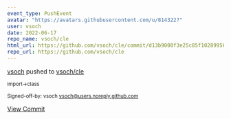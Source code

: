 ```yaml
---
event_type: PushEvent
avatar: "https://avatars.githubusercontent.com/u/814322?"
user: vsoch
date: 2022-06-17
repo_name: vsoch/cle
html_url: https://github.com/vsoch/cle/commit/d13b9000f3e25c85f10289956d4dd2714599c28e
repo_url: https://github.com/vsoch/cle
---
```


<a href='https://github.com/vsoch' target='_blank'>vsoch</a> pushed to <a href='https://github.com/vsoch/cle' target='_blank'>vsoch/cle</a>

<small>import->class

Signed-off-by: vsoch <vsoch@users.noreply.github.com></small>

<a href='https://github.com/vsoch/cle/commit/d13b9000f3e25c85f10289956d4dd2714599c28e' target='_blank'>View Commit</a>